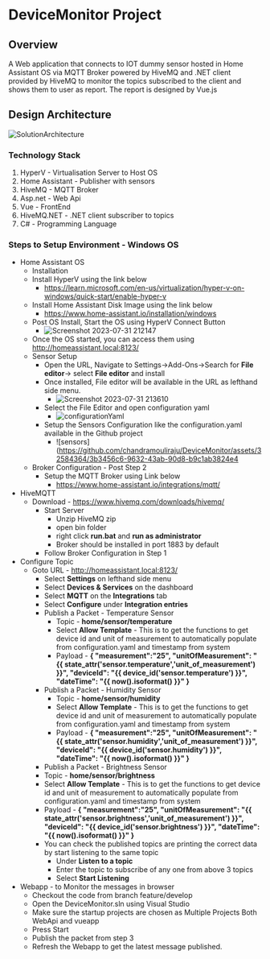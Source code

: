 # DeviceMonitor Project

## Overview
A Web application that connects to IOT dummy sensor hosted in Home Assistant OS via MQTT Broker powered by HiveMQ and .NET client provided by HiveMQ to monitor the topics subscribed to the client and shows them to user as report. The report is designed by Vue.js

## Design Architecture
![SolutionArchitecture](https://github.com/chandramouliraju/DeviceMonitor/assets/32584364/3df213a1-6d53-4387-a859-32ba1d544908)

### Technology Stack
1. HyperV - Virtualisation Server to Host OS
2. Home Assistant - Publisher with sensors
3. HiveMQ - MQTT Broker
4. Asp.net - Web Api
5. Vue - FrontEnd
6. HiveMQ.NET - .NET client subscriber to topics
7. C# - Programming Language

### Steps to Setup Environment - Windows OS
- Home Assistant OS
   - Installation
    - Install HyperV using the link below
       - https://learn.microsoft.com/en-us/virtualization/hyper-v-on-windows/quick-start/enable-hyper-v
    - Install Home Assistant Disk Image using the link below
       - https://www.home-assistant.io/installation/windows
    - Post OS Install, Start the OS using HyperV Connect Button
       - ![Screenshot 2023-07-31 212147](https://github.com/chandramouliraju/DeviceMonitor/assets/32584364/192b062a-c576-4ee1-a624-84dd94048fb7)
    - Once the OS started, you can access them using http://homeassistant.local:8123/
  - Sensor Setup
    - Open the URL, Navigate to Settings->Add-Ons->Search for **File editor**-> select **File editor** and install
    - Once installed, File editor will be available in the URL as lefthand side menu.
       - ![Screenshot 2023-07-31 213610](https://github.com/chandramouliraju/DeviceMonitor/assets/32584364/0568bbf6-7606-42e8-a68e-1aeb89d59885)
    - Select the File Editor and open configuration yaml
      - ![configurationYaml](https://github.com/chandramouliraju/DeviceMonitor/assets/32584364/93820d40-6276-4e90-9247-ccc23917ec74)
    - Setup the Sensors Configuration like the configuration.yaml available in the Github project
      - ![sensors](https://github.com/chandramouliraju/DeviceMonitor/assets/32584364/3b3456c6-9632-43ab-90d8-b9c1ab3824e4 
  - Broker Configuration - Post Step 2
    - Setup the MQTT Broker using Link below
        - https://www.home-assistant.io/integrations/mqtt/
- HiveMQTT
   - Download - https://www.hivemq.com/downloads/hivemq/
      - Start Server
        - Unzip HiveMQ zip
        - open bin folder
        - right click **run.bat** and **run as administrator**
        - Broker should be installed in port 1883 by default
      - Follow Broker Configuration in Step 1
- Configure Topic
  - Goto URL - http://homeassistant.local:8123/
    - Select **Settings** on lefthand side menu
    - Select **Devices & Services** on the dashboard
    - Select **MQTT** on the **Integrations** tab
    - Select **Configure** under **Integration entries**
    - Publish a Packet - Temperature Sensor
      - Topic - **home/sensor/temperature**
      - Select **Allow Template** - This is to get the functions to get device id and unit of measurement to automatically populate from configuration.yaml and timestamp from system
      - Payload -
          **{
            "measurement":"25",
            "unitOfMeasurement": "{{ state_attr('sensor.temperature','unit_of_measurement') }}",
            "deviceId": "{{ device_id('sensor.temperature') }}",
            "dateTime": "{{ now().isoformat()  }}"
           }**
    - Publish a Packet - Humidity Sensor
      - Topic - **home/sensor/humidity**
      - Select **Allow Template** - This is to get the functions to get device id and unit of measurement to automatically populate from configuration.yaml and timestamp from system
      - Payload -
          **{
            "measurement":"25",
            "unitOfMeasurement": "{{ state_attr('sensor.humidity','unit_of_measurement') }}",
            "deviceId": "{{ device_id('sensor.humidity') }}",
            "dateTime": "{{ now().isoformat()  }}"
           }**
     - Publish a Packet - Brightness Sensor
      - Topic - **home/sensor/brightness**
      - Select **Allow Template** - This is to get the functions to get device id and unit of measurement to automatically populate from configuration.yaml and timestamp from system
      - Payload -
          **{
            "measurement":"25",
            "unitOfMeasurement": "{{ state_attr('sensor.brightness','unit_of_measurement') }}",
            "deviceId": "{{ device_id('sensor.brightness') }}",
            "dateTime": "{{ now().isoformat()  }}"
           }**
     - You can check the published topics are printing the correct data by start listening to the same topic
         - Under **Listen to a topic**
         - Enter the topic to subscribe of any one from above 3 topics
         - Select **Start Listening**
- Webapp - to Monitor the messages in browser
     - Checkout the code from branch feature/develop
     - Open the DeviceMonitor.sln using Visual Studio
     - Make sure the startup projects are chosen as Multiple Projects Both WebApi and vueapp
     - Press Start
     - Publish the packet from step 3
     - Refresh the Webapp to get the latest message published.
    
    
    
     
